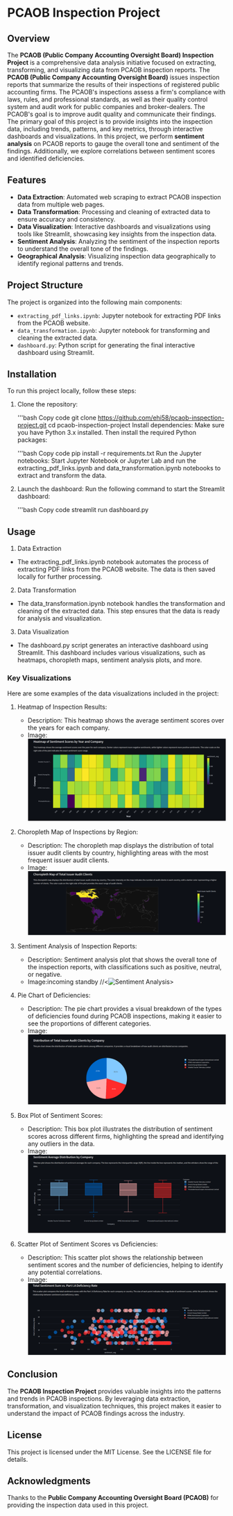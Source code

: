 # PCAOB Inspection Project

## Overview

The **PCAOB (Public Company Accounting Oversight Board) Inspection Project** is a comprehensive data analysis initiative focused on extracting, transforming, and visualizing data from PCAOB inspection reports. The **PCAOB (Public Company Accounting Oversight Board)** issues inspection reports that summarize the results of their inspections of registered public accounting firms. The PCAOB's inspections assess a firm's compliance with laws, rules, and professional standards, as well as their quality control system and audit work for public companies and broker-dealers. The PCAOB's goal is to improve audit quality and communicate their findings. The primary goal of this project is to provide insights into the inspection data, including trends, patterns, and key metrics, through interactive dashboards and visualizations. In this project, we perform **sentiment analysis** on PCAOB reports to gauge the overall tone and sentiment of the findings. Additionally, we explore correlations between sentiment scores and identified deficiencies.

## Features
- **Data Extraction**: Automated web scraping to extract PCAOB inspection data from multiple web pages.
- **Data Transformation**: Processing and cleaning of extracted data to ensure accuracy and consistency.
- **Data Visualization**: Interactive dashboards and visualizations using tools like Streamlit, showcasing key insights from the inspection data.
- **Sentiment Analysis**: Analyzing the sentiment of the inspection reports to understand the overall tone of the findings.
- **Geographical Analysis**: Visualizing inspection data geographically to identify regional patterns and trends.

## Project Structure
The project is organized into the following main components:

- `extracting_pdf_links.ipynb`: Jupyter notebook for extracting PDF links from the PCAOB website.
- `data_transformation.ipynb`: Jupyter notebook for transforming and cleaning the extracted data.
- `dashboard.py`: Python script for generating the final interactive dashboard using Streamlit.

## Installation
To run this project locally, follow these steps:

1. Clone the repository:

    '''bash
    Copy code
    git clone https://github.com/ehi58/pcaob-inspection-project.git
    cd pcaob-inspection-project
    Install dependencies: Make sure you have Python 3.x installed. Then install the required Python packages:

    '''bash
    Copy code
    pip install -r requirements.txt
    Run the Jupyter notebooks: Start Jupyter Notebook or Jupyter Lab and run the extracting_pdf_links.ipynb and data_transformation.ipynb notebooks to extract and transform the data.

2. Launch the dashboard: Run the following command to start the Streamlit dashboard:

    '''bash
    Copy code
    streamlit run dashboard.py

## Usage
1. Data Extraction
- The extracting_pdf_links.ipynb notebook automates the process of extracting PDF links from the PCAOB website. The data is then saved locally for further processing.

2. Data Transformation
- The data_transformation.ipynb notebook handles the transformation and cleaning of the extracted data. This step ensures that the data is ready for analysis and visualization.

3. Data Visualization
- The dashboard.py script generates an interactive dashboard using Streamlit. This dashboard includes various visualizations, such as heatmaps, choropleth maps, sentiment analysis plots, and more.

### Key Visualizations
Here are some examples of the data visualizations included in the project:

1. Heatmap of Inspection Results:
    - Description: This heatmap shows the average sentiment scores over the years for each company.
    - Image:
    ![Heatmap](data/Screenshot_heatmap.png)

2. Choropleth Map of Inspections by Region:
    - Description: The choropleth map displays the distribution of total issuer audit clients by country, highlighting areas with the most frequent issuer audit clients.
    - Image:
    ![Choropleth](data/Screenshot_choropleth.png)

3. Sentiment Analysis of Inspection Reports:
    - Description: Sentiment analysis plot that shows the overall tone of the inspection reports, with classifications such as positive, neutral, or negative.
    - Image:incoming standby
    //<![Sentiment Analysis](screenshots/sentiment_analysis.png)>

4. Pie Chart of Deficiencies:
    - Description: The pie chart provides a visual breakdown of the types of deficiencies found during PCAOB inspections, making it easier to see the proportions of different categories.
    - Image:
    ![Pie Chart](data/Screenshot_pie_chart.png)

5. Box Plot of Sentiment Scores:
    - Description: This box plot illustrates the distribution of sentiment scores across different firms, highlighting the spread and identifying any outliers in the data.
    - Image:
    ![Box Plot](data/Screenshot_box_plot.png)

6. Scatter Plot of Sentiment Scores vs Deficiencies:
    - Description: This scatter plot shows the relationship between sentiment scores and the number of deficiencies, helping to identify any potential correlations.
    - Image:
    ![Scatter Plot](data/Screenshot_scatter_plot_sentiment_vs_deficiency.png)

## Conclusion
The **PCAOB Inspection Project** provides valuable insights into the patterns and trends in PCAOB inspections. By leveraging data extraction, transformation, and visualization techniques, this project makes it easier to understand the impact of PCAOB findings across the industry.

## License
This project is licensed under the MIT License. See the LICENSE file for details.

## Acknowledgments
Thanks to the **Public Company Accounting Oversight Board (PCAOB)** for providing the inspection data used in this project.